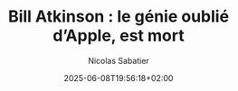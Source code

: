 ---
layout: post
title: "Bill Atkinson : le génie oublié d’Apple, est mort"
link: https://www.mac4ever.com/mac/188920-bill-atkinson-le-genie-oublie-d-apple-est-mort
author: "Nicolas Sabatier"
published_date: "08/06/2025"
description: "Bill Atkinson vient de s'éteindre à l'âge de 74 ans. Il était l'un des ingénieurs les plus illustres d'Apple, un des rares à avoir le titre d'Apple Fellow. Revenons sur son rôle au sein de la société de Steve Jobs."
language: "fr"
categories: "articles"
tags: "apple"
og-tags: "apple"
date: "2025-06-08T19:56:18+02:00"
permalink: /:categories/:year/:month/:day/:title/
---